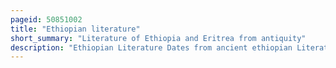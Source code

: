 ```yaml
---
pageid: 50851002
title: "Ethiopian literature"
short_summary: "Literature of Ethiopia and Eritrea from antiquity"
description: "Ethiopian Literature Dates from ancient ethiopian Literature up to modern ethiopian Literature. Ancient ethiopian Literature starts with axumite Texts written in the Geez Language using the Geez Script indigenous to both Ethiopia and Eritrea."
---
```


